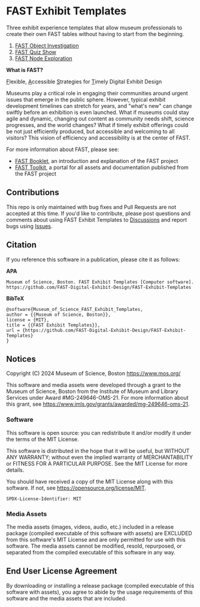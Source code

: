 # FAST Exhibit Templates

Three exhibit experience templates that allow museum professionals to 
create their own FAST tables without having to start from the beginning.

1. [FAST Object Investigation](https://github.com/FAST-Digital-Exhibit-Design/FAST-Exhibit-Templates/tree/main/FAST%20Object%20Investigation)
2. [FAST Quiz Show](https://github.com/FAST-Digital-Exhibit-Design/FAST-Exhibit-Templates/tree/main/FAST%20Quiz%20Show)
3. [FAST Node Exploration](https://github.com/FAST-Digital-Exhibit-Design/FAST-Exhibit-Templates/tree/main/FAST%20Node%20Exploration)

**What is FAST?**

<ins>F</ins>lexible, <ins>A</ins>ccessible <ins>S</ins>trategies for <ins>T</ins>imely Digital Exhibit Design

Museums play a critical role in engaging their communities around urgent 
issues that emerge in the public sphere. However, typical exhibit development 
timelines can stretch for years, and "what's new" can change swiftly before 
an exhibition is even launched. What if museums could stay agile and dynamic, 
changing out content as community needs shift, science progresses, and the 
world changes? What if timely exhibit offerings could be not just efficiently 
produced, but accessible and welcoming to all visitors? This vision of 
efficiency and accessibility is at the center of FAST.

For more information about FAST, please see:

* [FAST Booklet](https://mos.widen.net/s/gkftj8tgl8/fast_booklet), an 
introduction and explanation of the FAST project
* [FAST Toolkit](https://mos.widencollective.com/portals/zh7gauqj/FASTPublicPortal), 
a portal for all assets and documentation published from the FAST project

## Contributions

This repo is only maintained with bug fixes and Pull Requests are not accepted 
at this time. If you'd like to contribute, please post questions and 
comments about using FAST Exhibit Templates to 
[Discussions](https://github.com/FAST-Digital-Exhibit-Design/FAST-Exhibit-Templates/discussions) 
and report bugs using [Issues](https://github.com/FAST-Digital-Exhibit-Design/FAST-Exhibit-Templates/issues).

## Citation

If you reference this software in a publication, please cite it as follows:

**APA**
```
Museum of Science, Boston. FAST Exhibit Templates [Computer software]. https://github.com/FAST-Digital-Exhibit-Design/FAST-Exhibit-Templates
```

**BibTeX**
```
@software{Museum_of_Science_FAST_Exhibit_Templates,
author = {{Museum of Science, Boston}},
license = {MIT},
title = {{FAST Exhibit Templates}},
url = {https://github.com/FAST-Digital-Exhibit-Design/FAST-Exhibit-Templates}
}
```

## Notices

Copyright (C) 2024 Museum of Science, Boston
<https://www.mos.org/>

This software and media assets were developed through a grant to the 
Museum of Science, Boston from the Institute of Museum and Library 
Services under Award #MG-249646-OMS-21. For more information about 
this grant, see <https://www.imls.gov/grants/awarded/mg-249646-oms-21>.

### Software

This software is open source: you can redistribute it and/or modify
it under the terms of the MIT License.

This software is distributed in the hope that it will be useful,
but WITHOUT ANY WARRANTY; without even the implied warranty of
MERCHANTABILITY or FITNESS FOR A PARTICULAR PURPOSE. See the
MIT License for more details.

You should have received a copy of the MIT License along with this 
software. If not, see <https://opensource.org/license/MIT>.

`SPDX-License-Identifier: MIT`

### Media Assets

The media assets (images, videos, audio, etc.) included in a release 
package (compiled executable of this software with assets) are EXCLUDED 
from this software's MIT License and are only permitted for use with 
this software. The media assets cannot be modified, resold, repurposed, 
or separated from the compiled executable of this software in any way.

## End User License Agreement

By downloading or installing a release package (compiled executable of 
this software with assets), you agree to abide by the usage requirements 
of this software and the media assets that are included.